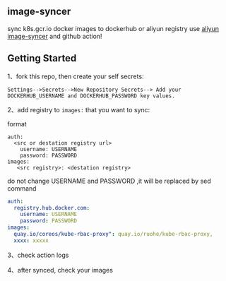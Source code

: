 
## image-syncer
sync k8s.gcr.io docker images to dockerhub or aliyun registry use [aliyun image-syncer](https://github.com/AliyunContainerService/image-syncer) and github action!

## Getting Started

1、fork this repo, then create your self secrets:
```
Settings-->Secrets-->New Repository Secrets--> Add your DOCKERHUB_USERNAME and DOCKERHUB_PASSWORD key values.
```

2、add registry to `images:` that you want to sync:

format
```
auth:
  <src or destation registry url>
    username: USERNAME
    password: PASSWORD
images:
   <src registry>: <destation registry>
```

do not change USERNAME and PASSWORD ,it will be replaced by sed command

```yaml
auth:
  registry.hub.docker.com:
    username: USERNAME
    password: PASSWORD
images:
  quay.io/coreos/kube-rbac-proxy": quay.io/ruohe/kube-rbac-proxy,
  xxxx: xxxxx
```

3、check action logs

4、after synced, check your images
